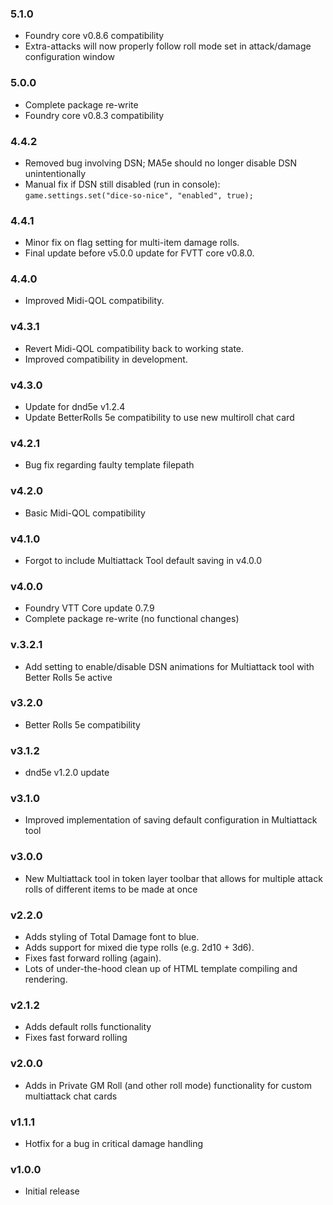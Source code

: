 ### 5.1.0
* Foundry core v0.8.6 compatibility
* Extra-attacks will now properly follow roll mode set in attack/damage configuration window
### 5.0.0
* Complete package re-write
* Foundry core v0.8.3 compatibility
### 4.4.2
* Removed bug involving DSN; MA5e should no longer disable DSN unintentionally
* Manual fix if DSN still disabled (run in console): `game.settings.set("dice-so-nice", "enabled", true);`
### 4.4.1
* Minor fix on flag setting for multi-item damage rolls.
* Final update before v5.0.0 update for FVTT core v0.8.0.
### 4.4.0
* Improved Midi-QOL compatibility.
### v4.3.1
* Revert Midi-QOL compatibility back to working state.
* Improved compatibility in development.
### v4.3.0
* Update for dnd5e v1.2.4
* Update BetterRolls 5e compatibility to use new multiroll chat card
### v4.2.1
* Bug fix regarding faulty template filepath
### v4.2.0
* Basic Midi-QOL compatibility
### v4.1.0
* Forgot to include Multiattack Tool default saving in v4.0.0
### v4.0.0
* Foundry VTT Core update 0.7.9
* Complete package re-write (no functional changes)
### v.3.2.1
* Add setting to enable/disable DSN animations for Multiattack tool with Better Rolls 5e active
### v3.2.0
* Better Rolls 5e compatibility
### v3.1.2
* dnd5e v1.2.0 update
### v3.1.0
* Improved implementation of saving default configuration in Multiattack tool
### v3.0.0
* New Multiattack tool in token layer toolbar that allows for multiple attack rolls of different items to be made at once
### v2.2.0
* Adds styling of Total Damage font to blue.
* Adds support for mixed die type rolls (e.g. 2d10 + 3d6).
* Fixes fast forward rolling (again).
* Lots of under-the-hood clean up of HTML template compiling and rendering.
### v2.1.2
* Adds default rolls functionality
* Fixes fast forward rolling
### v2.0.0
* Adds in Private GM Roll (and other roll mode) functionality for custom multiattack chat cards
### v1.1.1
* Hotfix for a bug in critical damage handling
### v1.0.0
* Initial release
